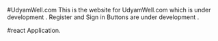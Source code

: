#UdyamWell.com
This is the website for UdyamWell.com which is under development .
Register and Sign in Buttons are under development .

#react Application.
